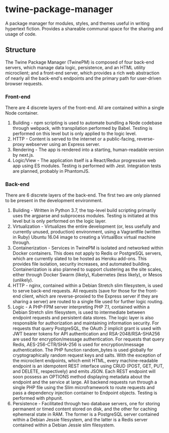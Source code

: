 # twine-package-manager
A package manager for modules, styles, and themes useful in writing hypertext fiction. Provides a shareable communal space for the sharing and usage of code.

## Structure

The Twine Package Manager (TwinePM) is composed of four back-end servers, which manage data logic, persistence, and an HTML utility microclient; and a front-end server, which provides a rich web abstraction of nearly all the back-end's endpoints and the primary path for user-driven browser requests.

### Front-end
There are 4 discrete layers of the front-end. All are contained within a single Node container.

1. Building - npm scripting is used to automate bundling a Node codebase through webpack, with transpilation performed by Babel. Testing is performed on this level but is only applied to the logic level.
2. HTTP - Content is served to the internet or a public-facing, reverse-proxy webserver using an Express server.
3. Rendering - The app is rendered into a starting, human-readable version by next.js.
4. Logic/View - The application itself is a React/Redux progressive web app using ES modules. Testing is performed with Jest. Integration tests are planned, probably in PhantomJS.

### Back-end
There are 6 discrete layers of the back-end. The first two are only planned to be present in the development environment.

1. Building - Written in Python 3.7, the top-level build scripting primarily uses the argparse and subprocess modules. Testing is initiated at this level but is only performed on the logic layer.
2. Virtualization - Virtualizes the entire development (or, less usefully and currently unused, production) environment, using a Vagrantfile (written in Ruby) Ubuntu 16.04 image to creating a VirtualBox virtual machine through.
3. Containerization - Services in TwinePM is isolated and networked within Docker containers. This does not apply to Redis or PostgreSQL servers, which are currently slated to be hosted as Heroku add-ons. This provides file isolation, security increases, and automated building. Containerization is also planned to support clustering as the site scales, either through Docker Swarm (likely), Kubernetes (less likely), or Mesos (unlikely).
4. HTTP - nginx, contained within a Debian Stretch slim filesystem, is used to serve back-end requests. All requests (save for those for the front-end client, which are reverse-proxied to the Express server if they are sharing a server) are routed to a single file used for further logic routing.
5. Logic - A PHP-FPM server interpreting PHP 7.1, contained within a Debian Stretch slim filesystem, is used to intermediate between endpoint requests and persistent data stores. The logic layer is also responsible for authorization and maintaining information security. For requests that query PostgreSQL, the OAuth 2 implicit grant is used with JWT bearer tokens for API authentication and RSA-2048/RSA-SHA256 are used for encryption/message authentication. For requests that query Redis, AES-256-CTR/SHA-256 is used for encryption/message authentication. The PHP function random_bytes is used globally for cryptographically random request keys and salts. With the exception of the microclient endpoints, which emit HTML, every machine-readable endpoint is an idempotent REST interface using CRUD (POST, GET, PUT, and DELETE, respectively) and emits JSON. Each REST endpoint will soon possess an OPTIONS method displaying metadata about the endpoint and the service at large. All backend requests run through a single PHP file using the Slim microframework to route requests and pass a dependency injection container to Endpoint objects. Testing is performed with phpunit.
6. Persistence - Facilitated through two database servers, one for storing permanent or timed content stored on disk, and the other for caching ephemeral state in RAM. The former is a PostgreSQL server contained within a Debian Jessie filesystem, and the latter is a Redis server contained within a Debian Jessie slim filesystem.
